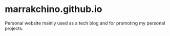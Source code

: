 # marrakchino.github.io

Personal website mainly used as a tech blog and for promoting my personal projects.
